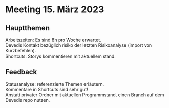 # Meeting 15. März 2023
## Hauptthemen
Arbeitszeiten: Es sind 8h pro Woche erwartet.\
Devedis Kontakt bezüglich risiko der letzten Risikoanalyse (import von Kurzbefehlen).\
Shortcuts: Storys kommentieren mit aktuellem stand.
## Feedback
Statusanalyse: referenzierte Themen erläutern.\
Kommentare in Shortcuts sind sehr gut!\
Anstatt privater Ordner mit aktuellen Programmstand, 
einen Branch auf dem Devedis repo nutzen.
